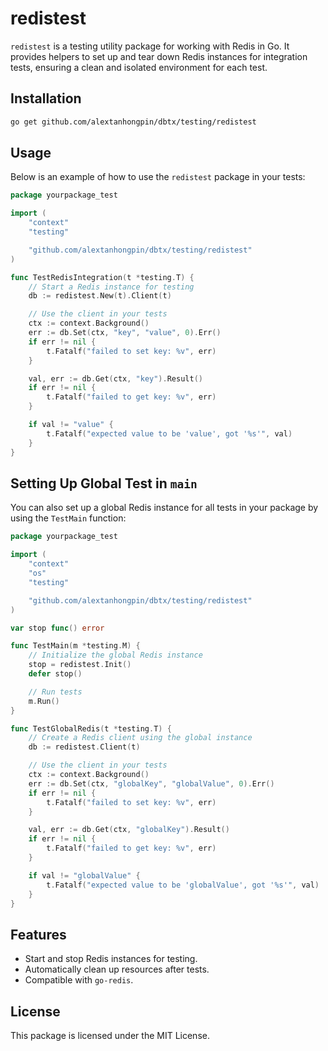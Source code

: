 # redistest

`redistest` is a testing utility package for working with Redis in Go. It provides helpers to set up and tear down Redis instances for integration tests, ensuring a clean and isolated environment for each test.

## Installation

```bash
go get github.com/alextanhongpin/dbtx/testing/redistest
```

## Usage

Below is an example of how to use the `redistest` package in your tests:

```go
package yourpackage_test

import (
	"context"
	"testing"

	"github.com/alextanhongpin/dbtx/testing/redistest"
)

func TestRedisIntegration(t *testing.T) {
	// Start a Redis instance for testing
	db := redistest.New(t).Client(t)

	// Use the client in your tests
	ctx := context.Background()
	err := db.Set(ctx, "key", "value", 0).Err()
	if err != nil {
		t.Fatalf("failed to set key: %v", err)
	}

	val, err := db.Get(ctx, "key").Result()
	if err != nil {
		t.Fatalf("failed to get key: %v", err)
	}

	if val != "value" {
		t.Fatalf("expected value to be 'value', got '%s'", val)
	}
}
```

## Setting Up Global Test in `main`

You can also set up a global Redis instance for all tests in your package by using the `TestMain` function:

```go
package yourpackage_test

import (
	"context"
	"os"
	"testing"

	"github.com/alextanhongpin/dbtx/testing/redistest"
)

var stop func() error

func TestMain(m *testing.M) {
	// Initialize the global Redis instance
	stop = redistest.Init()
	defer stop()

	// Run tests
	m.Run()
}

func TestGlobalRedis(t *testing.T) {
	// Create a Redis client using the global instance
	db := redistest.Client(t)

	// Use the client in your tests
	ctx := context.Background()
	err := db.Set(ctx, "globalKey", "globalValue", 0).Err()
	if err != nil {
		t.Fatalf("failed to set key: %v", err)
	}

	val, err := db.Get(ctx, "globalKey").Result()
	if err != nil {
		t.Fatalf("failed to get key: %v", err)
	}

	if val != "globalValue" {
		t.Fatalf("expected value to be 'globalValue', got '%s'", val)
	}
}
```

## Features

- Start and stop Redis instances for testing.
- Automatically clean up resources after tests.
- Compatible with `go-redis`.

## License

This package is licensed under the MIT License.
